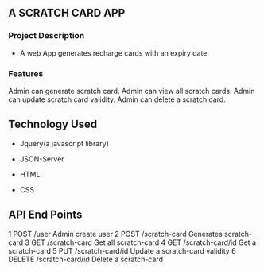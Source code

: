 ## A SCRATCH CARD APP

### Project Description
* A web App generates recharge cards with an expiry date.

### Features
Admin can generate scratch card.
Admin can view all scratch cards.
Admin can update scratch card validity.
Admin can delete a scratch card.

## Technology Used
* Jquery(a javascript library)

* JSON-Server 

* HTML

* CSS

## API End Points
1	POST	/user	Admin create user
2	POST	/scratch-card	Generates scratch-card
3	GET	/scratch-card	Get all scratch-card
4	GET	/scratch-card/id	Get a scratch-card
5	PUT	/scratch-card/id	Update a scratch-card validity
6	DELETE	/scratch-card/id	Delete a scratch-card
